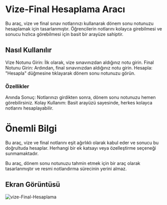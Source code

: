 # Vize-Final Hesaplama Aracı
Bu araç, vize ve final sınav notlarınızı kullanarak dönem sonu notunuzu hesaplamak için tasarlanmıştır. Öğrencilerin notlarını kolayca girebilmesi ve sonucu hızlıca görebilmesi için basit bir arayüze sahiptir.

## Nasıl Kullanılır
Vize Notunu Girin: İlk olarak, vize sınavınızdan aldığınız notu girin.
Final Notunu Girin: Ardından, final sınavınızdan aldığınız notu girin.
Hesapla: "Hesapla" düğmesine tıklayarak dönem sonu notunuzu görün.
### Özellikler
Anında Sonuç: Notlarınızı girdikten sonra, dönem sonu notunuzu hemen görebilirsiniz.
Kolay Kullanım: Basit arayüzü sayesinde, herkes kolayca notlarını hesaplayabilir.
# Önemli Bilgi
Bu araç, vize ve final notlarını eşit ağırlıklı olarak kabul eder ve sonucu bu doğrultuda hesaplar. Herhangi bir ek katsayı veya özelleştirme seçeneği sunmamaktadır.

Bu araç, dönem sonu notunuzu tahmin etmek için bir araç olarak tasarlanmıştır ve resmi notlandırma sürecinin yerini almaz.

## Ekran Görüntüsü 
![vize-Final-Hesaplama](https://github.com/resitakinn/Vize-Final-Hesaplama/assets/103512411/5434fb00-1221-44b1-a8b1-cd5d8c6754d2)
